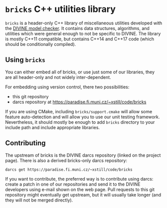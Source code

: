 # `bricks` C++ utilities library

`bricks` is a header-only C++ library of miscellaneous utilities developed with
the [DIVINE model checker](https://divine.fi.muni.cz). It contains data
structures, algorithms, and utilities which were general enough to not be
specific to DIVINE. The library is mostly C++11 compatible, but contains C++14
and C++17 code (which should be conditionally compiled).

## Using `bricks`

You can either embed all of bricks, or use just some of our libraries, they are
all header-only and not widely inter-dependent.

For embedding using version control, there two possibilities:

*   this git repository
*   darcs repository at https://paradise.fi.muni.cz/~xstill/code/bricks

If you are using CMake, including `bricks/support.cmake` will allow some
feature auto-detection and will allow you to use our unit testing framework.
Nevertheless, it should mostly be enough to add `bricks` directory to your
include path and include appropriate libraries.

## Contributing

The upstream of bricks is the DIVINE darcs repository (linked on the project
page). There is also a derived bricks-only darcs repository:

    darcs get https://paradise.fi.muni.cz/~xstill/code/bricks

If you want to contribute, the preferred way is to contribute using darcs:
create a patch in one of our repositories and send it to the DIVINE developers
using e-mail shown on the web page. Pull requests to this git repository might
eventually get upstream, but it will usually take longer (and they will not be
merged directly).
